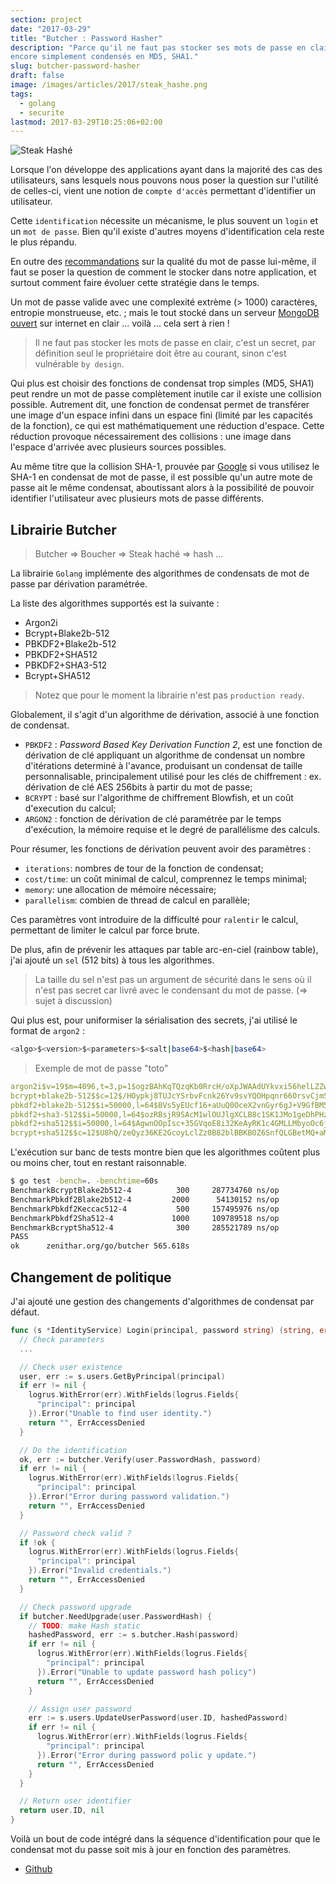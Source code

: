 ```yaml
---
section: project
date: "2017-03-29"
title: "Butcher : Password Hasher"
description: "Parce qu'il ne faut pas stocker ses mots de passe en clair, ou
encore simplement condensés en MD5, SHA1."
slug: butcher-password-hasher
draft: false
image: /images/articles/2017/steak_hashe.png
tags:
  - golang
  - securite
lastmod: 2017-03-29T10:25:06+02:00
---
```


![Steak Hashé](/images/articles/2017/steak_hashe.png)

Lorsque l'on développe des applications ayant dans la majorité des cas des
utilisateurs, sans lesquels nous pouvons nous poser la question sur l'utilité
de celles-ci, vient une notion de `compte d'accès` permettant d'identifier un
utilisateur.

Cette `identification` nécessite un mécanisme, le plus souvent un `login` et un
`mot de passe`. Bien qu'il existe d'autres moyens d'identification cela reste le
plus répandu.

En outre des [recommandations](https://www.ssi.gouv.fr/guide/mot-de-passe/) sur
la qualité du mot de passe lui-même, il faut se poser la question de comment le
stocker dans notre application, et surtout comment faire évoluer cette stratégie
 dans le temps.

Un mot de passe valide avec une complexité extrème (> 1000) caractères,
entropie monstrueuse, etc. ; mais le tout stocké dans un serveur
[MongoDB ouvert](https://www.shodan.io/search?query=mongodb) sur internet en
clair ... voilà ... cela sert à rien !

> Il ne faut pas stocker les mots de passe en clair, c'est un secret, par
définition seul le propriétaire doit être au courant, sinon c'est vulnérable
`by design`.

Qui plus est choisir des fonctions de condensat trop simples (MD5, SHA1)
peut rendre un mot de passe complètement inutile car il existe une collision possible.
Autrement dit, une fonction de condensat permet de transférer une image d'un
espace infini dans un espace fini (limité par les capacités de la fonction), ce
qui est mathématiquement une réduction d'espace. Cette réduction provoque
nécessairement des collisions : une image dans l'espace d'arrivée avec plusieurs
sources possibles.

Au même titre que la collision SHA-1, prouvée par [Google](](https://security.googleblog.com/2017/02/announcing-first-sha1-collision.html))
si vous utilisez le SHA-1 en condensat de mot de passe, il est possible qu'un autre
mote de passe ait le même condensat, aboutissant alors à la possibilité de
pouvoir identifier l'utilisateur avec plusieurs mots de passe différents.

## Librairie Butcher

> Butcher => Boucher => Steak haché => hash ...

La librairie `Golang` implémente des algorithmes de condensats de mot de passe
par dérivation paramétrée.

La liste des algorithmes supportés est la suivante :

  * Argon2i
  * Bcrypt+Blake2b-512
  * PBKDF2+Blake2b-512
  * PBKDF2+SHA512
  * PBKDF2+SHA3-512
  * Bcrypt+SHA512

> Notez que pour le moment la librairie n'est pas `production ready`.

Globalement, il s'agit d'un algorithme de dérivation, associé à une fonction de
condensat.

  * `PBKDF2` : *Password Based Key Derivation Function 2*, est une fonction de
    dérivation de clé appliquant un algorithme de condensat un nombre
    d'itérations determiné à l'avance, produisant un condensat de taille
    personnalisable, principalement utilisé pour les clés de chiffrement :
    ex. dérivation de clé AES 256bits à partir du mot de passe;
  * `BCRYPT` : basé sur l'algorithme de chiffrement Blowfish, et un coût
    d'execution du calcul;
  * `ARGON2` : fonction de dérivation de clé paramétrée par le
    temps d'exécution, la mémoire requise et le degré de parallélisme des calculs.

Pour résumer, les fonctions de dérivation peuvent avoir des paramètres :

  * `iterations`: nombres de tour de la fonction de condensat;
  * `cost/time`: un coût minimal de calcul, comprennez le temps minimal;
  * `memory`: une allocation de mémoire nécessaire;
  * `parallelism`: combien de thread de calcul en parallèle;

Ces paramètres vont introduire de la difficulté pour `ralentir` le calcul,
permettant de limiter le calcul par force brute.

De plus, afin de prévenir les attaques par table arc-en-ciel (rainbow table),
j'ai ajouté un `sel` (512 bits) à tous les algorithmes.

> La taille du sel n'est pas un argument de sécurité dans le sens où il n'est pas
> secret car livré avec le condensant du mot de passe. (=> sujet à discussion)

Qui plus est, pour uniformiser la sérialisation des secrets, j'ai utilisé le
format de `argon2` :

```sh
<algo>$<version>$<parameters>$<salt|base64>$<hash|base64>
```

> Exemple de mot de passe "toto"

```yaml
argon2i$v=19$m=4096,t=3,p=1$ogzBAhKqTQzqKb0RrcH/oXpJWAAdUYkvxi56helLZZwDkPPzJzrWlkjPLDvl7KOQ4xwfJUl6lThE/mCBAvdJKg$5FG9SXMmRtr6WmucA0FvTaUrlcTytPr9YcRdzUFgS5M
bcrypt+blake2b-512$$c=12$/HOypkj8TUJcYSrbvFcnk26Yv9svYQOHpqnr66OrsvCjmSaKUdBX/CxMr7TKWh/LzKe07RNPow6X+Xj2b50zXw$JDJhJDEyJENZSjRWLnFXWmdQbGFIQ29DNkNhcHVpZ2tWdWhqeFVxUjhDMEo1Q2FsSVNpclBIcTc5NEh1
pbkdf2+blake2b-512$$i=50000,l=64$BVs5yEUcf16+aUuQ0OceX2vnGyr6gJ+V9GfBM5abreDoTNvjdbjjKvE+ITrUJW+ePER6Nd6Xx+gkK0f4eMRUtQ$tAmYg+4mHEcs1jY1x/QduqKiILbO6oT1rxpzjMCqVO1xSmrnQTc1ApzT0XrX8nBfzYwE8amKKWz6+qaRNjw70A
pbkdf2+sha3-512$$i=50000,l=64$ozRBsjR9SAcM1wlOUJlgXCLB8c1SK1JMo1geDhPHzQrgZ7QS4SU99IASOcqCgMZQi4WRxBIcMT0/XPNnDlh+AQ$2Rdn9csLROjPwCDdV2gKLvdSNdYu9ZuDuTKztMETPsMnblz+UEUO3Se+StxwkH604OgyOsg7AO3WOIlrP9S1NA
pbkdf2+sha512$$i=50000,l=64$AgwnOOpIsc+35GVqoE8i32KeAyRK1c4GMLLMbyoOc6jMPLgFL14ZWujTYG0MxxIUN9svqc67ve/+qkCIgpxBGA$99WISIpNRSABtfMolDcSe27PqSfzBSuAEyvgEzcx2iVOQFGHfNMUNMp4b6l9Bi4dBkwXSVtg02sI+gFvvOViCw
bcrypt+sha512$$c=12$U8hQ/zeQyz36KE2GcoyLclZz0B82blBBKBOZ6SnfQLGBetMQ+aMIoZW7A8JBz5QyWkE7E+R0in8h6+Rx204amA$JDJhJDEyJGlpTXE2WjlsOTJrS1FyTVBNOXQ1dy5uSUY2TzJkZW9tQUNxUWZWMGVqd2VDWFdzQ2wwQ0tl
```

L'exécution sur banc de tests montre bien que les algorithmes coûtent plus
ou moins cher, tout en restant raisonnable.

```sh
$ go test -bench=. -benchtime=60s
BenchmarkBcryptBlake2b512-4   	     300	 287734760 ns/op
BenchmarkPbkdf2Blake2b512-4   	    2000	  54130152 ns/op
BenchmarkPbkdf2Keccac512-4    	     500	 157495976 ns/op
BenchmarkPbkdf2Sha512-4       	    1000	 109789518 ns/op
BenchmarkBcryptSha512-4       	     300	 285521789 ns/op
PASS
ok  	zenithar.org/go/butcher	565.618s
```

## Changement de politique

J'ai ajouté une gestion des changements d'algorithmes de condensat par défaut.

```go
func (s *IdentityService) Login(principal, password string) (string, error) {
  // Check parameters
  ...

  // Check user existence
  user, err := s.users.GetByPrincipal(principal)
  if err != nil {
    logrus.WithError(err).WithFields(logrus.Fields{
      "principal": principal
    }).Error("Unable to find user identity.")
    return "", ErrAccessDenied
  }

  // Do the identification
  ok, err := butcher.Verify(user.PasswordHash, password)
  if err != nil {
    logrus.WithError(err).WithFields(logrus.Fields{
      "principal": principal
    }).Error("Error during password validation.")
    return "", ErrAccessDenied
  }

  // Password check valid ?
  if !ok {
    logrus.WithError(err).WithFields(logrus.Fields{
      "principal": principal
    }).Error("Invalid credentials.")
    return "", ErrAccessDenied
  }

  // Check password upgrade
  if butcher.NeedUpgrade(user.PasswordHash) {
    // TODO: make Hash static
    hashedPassword, err := s.butcher.Hash(password)
    if err != nil {
      logrus.WithError(err).WithFields(logrus.Fields{
        "principal": principal
      }).Error("Unable to update password hash policy")
      return "", ErrAccessDenied
    }

    // Assign user password
    err := s.users.UpdateUserPassword(user.ID, hashedPassword)
    if err != nil {
      logrus.WithError(err).WithFields(logrus.Fields{
        "principal": principal
      }).Error("Error during password polic y update.")
      return "", ErrAccessDenied
    }
  }

  // Return user identifier
  return user.ID, nil
}
```

Voilà un bout de code intégré dans la séquence d'identification pour que
le condensat mot du passe soit mis à jour en fonction des paramètres.

  * [Github](https://github.com/Zenithar/go-butcher)
